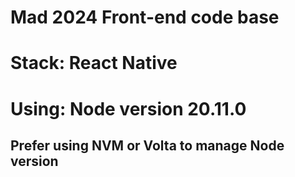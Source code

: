 # Mad 2024 Front-end code base

# Stack: **React Native**

# Using: **Node version 20.11.0**

## Prefer using NVM or Volta to manage Node version
